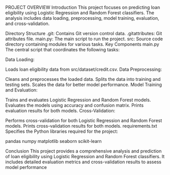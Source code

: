 PROJECT OVERVIEW
Introduction
This project focuses on predicting loan eligibility using Logistic Regression and Random Forest classifiers. The analysis includes data loading, preprocessing, model training, evaluation, and cross-validation.

Directory Structure
.git: Contains Git version control data.
.gitattributes: Git attributes file.
main.py: The main script to run the project.
src: Source code directory containing modules for various tasks.
Key Components
main.py
The central script that coordinates the following tasks:

Data Loading:

Loads loan eligibility data from src/dataset/credit.csv.
Data Preprocessing:

Cleans and preprocesses the loaded data.
Splits the data into training and testing sets.
Scales the data for better model performance.
Model Training and Evaluation:

Trains and evaluates Logistic Regression and Random Forest models.
Evaluates the models using accuracy and confusion matrix.
Prints evaluation results for both models.
Cross-Validation:

Performs cross-validation for both Logistic Regression and Random Forest models.
Prints cross-validation results for both models.
requirements.txt
Specifies the Python libraries required for the project:

pandas
numpy
matplotlib
seaborn
scikit-learn

Conclusion
This project provides a comprehensive analysis and prediction of loan eligibility using Logistic Regression and Random Forest classifiers. It includes detailed evaluation metrics and cross-validation results to assess model performance